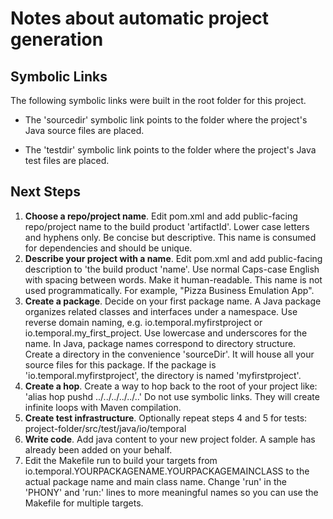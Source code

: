 # Notes about automatic project generation

## Symbolic Links

The following symbolic links were built in the root folder for this project.

* The 'sourcedir' symbolic link points to the folder where the project's Java source files are placed.

* The 'testdir' symbolic link points to the folder where the project's Java test files are placed.

## Next Steps

 1. **Choose a repo/project name**.
    Edit pom.xml and add public-facing repo/project name to the build
    product 'artifactId'. Lower case letters and hyphens only. Be concise but 
    descriptive. This name is consumed for dependencies and should be unique.
 2. **Describe your project with a name**.
    Edit pom.xml and add public-facing description to 'the build 
    product 'name'. Use normal Caps-case English with spacing between
    words. Make it human-readable. This name is not used programmatically.
    For example, "Pizza Business Emulation App".
 3. **Create a package**.
    Decide on your first package name. A Java package organizes related
    classes and interfaces under a namespace. Use reverse domain naming,
    e.g. io.temporal.myfirstproject or io.temporal.my_first_project.
    Use lowercase and underscores for the name.
    In Java, package names correspond to directory structure. Create a directory
    in the convenience 'sourceDir'. It will house all your source files for
    this package. If the package is 'io.temporal.myfirstproject', the directory
    is named 'myfirstproject'.
 4. **Create a hop**.
    Create a way to hop back to the root of your project like: 
    'alias hop pushd ../../../../../..'
    Do not use symbolic links. They will create infinite loops with
    Maven compilation.
 5. **Create test infrastructure**.
    Optionally repeat steps 4 and 5 for tests:
    project-folder/src/test/java/io/temporal
 6. **Write code**.
    Add java content to your new project folder. A sample has already
    been added on your behalf.
 7. Edit the Makefile run to build your targets from 
    io.temporal.YOURPACKAGENAME.YOURPACKAGEMAINCLASS to the actual 
    package name and main class name. Change 'run' in the 'PHONY' and 'run:' 
    lines to more meaningful names so you can use the Makefile 
    for multiple targets.
